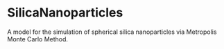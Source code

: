# SilicaNanoparticles
A model for the simulation of spherical silica nanoparticles via Metropolis Monte Carlo Method.
